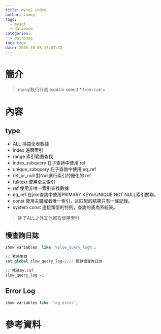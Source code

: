 ```yaml
---
title: mysql-index
author: tommy
tags:
  - mysql
  - database
categories:
  - database
toc: true
date: 2018-10-08 15:07:33
---
```


# 簡介

> mysql執行計劃
> explain select * from `table` 

<!--more-->
# 內容

## type

- ALL   掃描全表數據
- index 遍曆索引
- range 索引範圍查找
- index_subquery 在子查詢中使用 ref
- unique_subquery 在子查詢中使用 eq_ref
- ref_or_null 對Null進行索引的優化的 ref
- fulltext 使用全文索引
- ref   使用非唯一索引查找數據
- eq_ref 在join查詢中使用PRIMARY KEYorUNIQUE NOT NULL索引關聯。
- const 使用主鍵或者唯一索引，且匹配的結果只有一條記錄。
- system const 連接類型的特例，查詢的表為系統表。

> 除了ALL之外其他都有使用索引


## 慢查詢日誌
```sql
show variables  like '%slow_query_log%';

// 暫時生效
set global slow_query_log=1;// 開啟慢查詢日誌

// 修改my.cnf
slow_query_log =1
```
## Error Log
```sql
show variables like 'log_error';
```

# 參考資料


